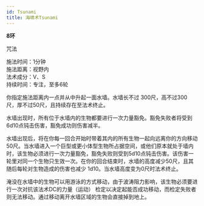 ```yaml
---
id: Tsunami
title: 海啸术Tsunami
---
```


**8环**

咒法

施法时间：1分钟  
施法距离：视野内  
法术成分：V、S  
持续时间：专注，至多6轮  


你指定施法距离内一点并从中升起一面水墙。水墙长不过
300尺，高不过300尺，厚不过50尺，且持续存在至法术终止。


水墙出现时，所有位于水墙内的生物都要进行一次力量豁免。豁免失败者将受到6d10点钝击伤害，豁免成功则伤害减半。


水墙出现后，将在你每一回合开始时带着其内的所有生物一起向远离你的方向移动50尺。当水墙进入一个巨型或更小体型生物所占据空间，或他们原本就处于墙内时，该生物必须进行一次力量豁免，豁免失败则受到5d10点钝击伤害。该伤害一轮里对同一个生物只生效一次。在你的回合结束时，水墙的高度减少50尺，且其随后每轮对生物造成的伤害也减少
1d10。当水墙高度变为0尺时法术终止。


淹没在水墙中的生物可以用游泳的方式移动，由于波涛阻力影响，该生物必须要进行一次对抗该法术DC的力量（运动）
检定以决定起能否成功移动，而检定失败者则无法移动。通过移动离开水墙区域的生物会直接掉到地上。

